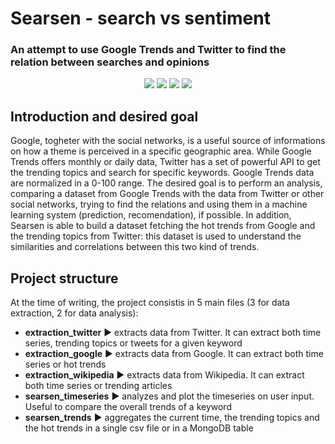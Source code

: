 # Searsen - search vs sentiment
### An attempt to use Google Trends and Twitter to find the relation between searches and opinions

<p align=center>
	<img src='https://img.shields.io/badge/version-0.2-blue' />
	<img src='https://img.shields.io/badge/status-wip-orange' />
	<img src='https://img.shields.io/badge/python-3.6+-success' />
	<img src='https://img.shields.io/badge/-master%20thesis-yellow'>
</p>

## Introduction and desired goal
Google, togheter with the social networks, is a useful source of informations on how a theme is perceived in a specific geographic area.
While Google Trends offers monthly or daily data, Twitter has a set of powerful API to get the trending topics and search for specific keywords. Google Trends data are normalized in a 0-100 range.
The desired goal is to perform an analysis, comparing a dataset from Google Trends with the data from Twitter or other social networks, trying to find the relations and using them in a machine learning system (prediction, recomendation), if possible. In addition, Searsen is able to build a dataset fetching the hot trends from Google and the trending topics from Twitter: this dataset is used to understand the similarities and correlations between this two kind of trends.

## Project structure
At the time of writing, the project consistis in 5 main files (3 for data extraction, 2 for data analysis):
- **extraction_twitter** :arrow_forward: extracts data from Twitter. It can extract both time series, trending topics or tweets for a given keyword
- **extraction_google** :arrow_forward: extracts data from Google. It can extract both time series or hot trends
- **extraction_wikipedia** :arrow_forward: extracts data from Wikipedia. It can extract both time series or trending articles
- **searsen_timeseries** :arrow_forward: analyzes and plot the timeseries on user input. Useful to compare the overall trends of a keyword
- **searsen_trends** :arrow_forward: aggregates the current time, the trending topics and the hot trends in a single csv file or in a MongoDB table


